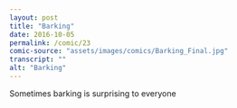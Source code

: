 ```yaml
---
layout: post
title: "Barking"
date: 2016-10-05
permalink: /comic/23
comic-source: "assets/images/comics/Barking_Final.jpg"
transcript: ""
alt: "Barking"
---
```


Sometimes barking is surprising to everyone
